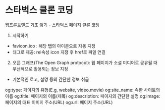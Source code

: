 # 스타벅스 클론 코딩
웹프론트앤드 기초 쌓기 - 스타벅스 페이지 클론 코딩


01. 시작하기
- favicon.ico : 해당 탭의 아이콘으로 자동 지정
- <link>태그로 제공: rel속성 icon 지정 후 href로 파일 연결


02. 오픈 그래프(The Open Graph protocol): 웹 페이지가 소셜 미디어로 공유될 때 우선적으로 활용되는 정보 지정
- 기본적인 로고, 설명 등의 간단한 정보 취급
<meta property="og:type" content="website" />
<meta property="og:site_name" content="Starbucks" />
<meta property="og:title" content="Starbucks Coffee Korea" />
<meta property="og:description" content="스타벅스는 세계에서 가장 큰 다국적 커피 전문점으로, 64개국에서 총 23,187개의 매점을 운영하고 있습니다." />
<meta property="og:image" content="./images/starbucks_seo.jpg" />
<meta property="og:url" content="https://starbucks.co.kr" />
og:type: 페이지의 유형(E.g, website, video.movie)
og:site_name: 속한 사이트의 이름
og:title: 페이지의 이름(제목)
og:description: 페이지의 간단한 설명
og:image: 페이지의 대표 이미지 주소(URL)
og:url: 페이지 주소(URL)
